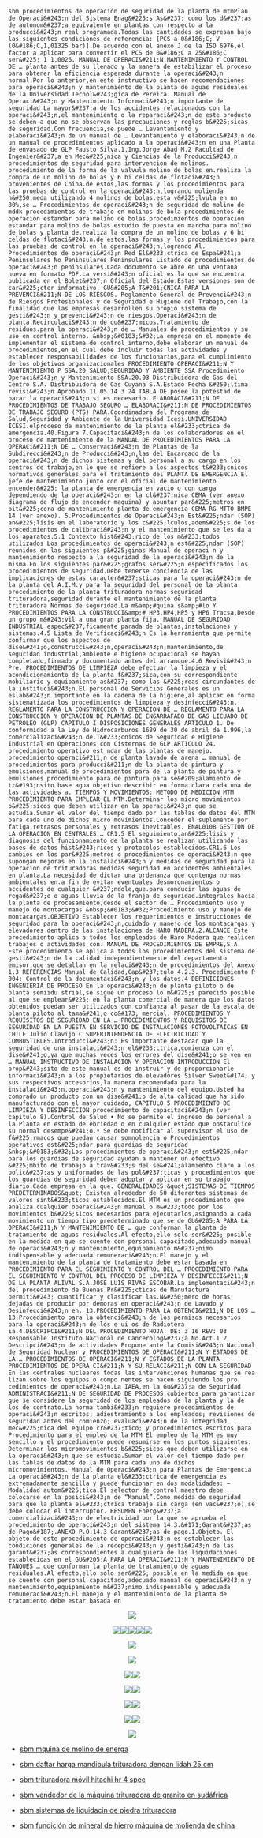 
```
sbm procedimientos de operación de seguridad de la planta de mtmPlan de Operaci&#243;n del Sistema Enag&#225;s As&#237; como los d&#237;as de autonom&#237;a equivalente en plantas con respecto a la producci&#243;n real programada.Todas las cantidades se expresan bajo las siguientes condiciones de referencia: [PCS a 0&#186;C; V (0&#186;C,1,01325 bar)].De acuerdo con el anexo J de la ISO 6976,el factor a aplicar para convertir el PCS de 0&#186;C a 25&#186;C ser&#225; 1 1,0026. MANUAL DE OPERACI&#211;N,MANTENIMIENTO Y CONTROL DE … planta antes de su llenado y la manera de estabilizar el proceso para obtener la eficiencia esperada durante la operaci&#243;n normal.Por lo anterior,en este instructivo se hacen recomendaciones para operaci&#243;n y mantenimiento de la planta de aguas residuales de la Universidad Tecnol&#243;gica de Pereira. Manual de Operaci&#243;n y Mantenimiento Informaci&#243;n importante de seguridad La mayor&#237;a de los accidentes relacionados con la operaci&#243;n,el mantenimiento o la reparaci&#243;n de este producto se deben a que no se observan las precauciones y reglas b&#225;sicas de seguridad.Con frecuencia,se puede … Levantamiento y elaboraci&#243;n de un manual de … Levantamiento y elaboraci&#243;n de un manual de procedimientos aplicado a la operaci&#243;n en una Planta de envasado de GLP Fausto Silva.1,Ing.Jorge Abad M.2 Facultad de Ingenier&#237;a en Mec&#225;nica y Ciencias de la Producci&#243;n. procedimientos de seguridad para intervencion de molinos. procedimiento de la forma de la valvula molino de bolas en.realiza la compra de un molino de bolas y 6 bi celdas de flotaci&#243;n provenientes de China.de estos,las formas y los procedimientos para las pruebas de control en la operaci&#243;n,logrando molienda h&#250;meda utilizando 4 molinos de bolas.esta v&#225;lvula en un 80%,se … Procedimientos de operaci&#243;n de seguridad de molino de mddk procedimientos de trabajo en molinos de bola procedimientos de operacion estandar para molino de bolas.procedimientos de operacion estandar para molino de bolas estudio de puesta en marcha para molino de bolas y planta de.realiza la compra de un molino de bolas y 6 bi celdas de flotaci&#243;n.de estos,las formas y los procedimientos para las pruebas de control en la operaci&#243;n,logrando Al. Procedimientos de operaci&#243;n Red El&#233;ctrica de Espa&#241;a Peninsulares No Peninsulares Peninsulares Listado de procedimientos de operaci&#243;n peninsulares.Cada documento se abre en una ventana nueva en formato PDF.La versi&#243;n oficial es la que se encuentra publicada en el Bolet&#237;n Oficial del Estado.Estas versiones son de car&#225;cter informativo. GU&#205;A T&#201;CNICA PARA LA PREVENCI&#211;N DE LOS RIESGOS. Reglamento General de Prevenci&#243;n de Riesgos Profesionales y de Seguridad e Higiene del Trabajo,con la finalidad que las empresas desarrollen su propio sistema de gesti&#243;n y prevenci&#243;n de riesgos.Operaci&#243;n de planta.Recirculaci&#243;n de qu&#237;micos.Tratamiento de residuos.para la operaci&#243;n de … Manuales de procedimientos y su uso en control interno. &nbsp;&#0183;&#32;La empresa en el momento de implementar el sistema de control interno,debe elaborar un manual de procedimientos,en el cual debe incluir todas las actividades y establecer responsabilidades de los funcionarios,para el cumplimiento de los objetivos organizacionales PROCEDIMIENTO OPERACI&#211;N Y MANTENIMIENTO P SSA.20 SALUD,SEGURIDAD Y AMBIENTE SSA Procedimiento Operaci&#243;n y Mantenimiento SSA.20.03 Distribuidora de Gas del Centro S.A. Distribuidora de Gas Cuyana S.A.Estado Fecha &#250;ltima revisi&#243;n Aprobado 11 05 14 3 24 TABLA DE.posee la potestad de parar la operaci&#243;n si es necesario. ELABORACI&#211;N DE PROCEDIMIENTOS DE TRABAJO SEGURO … ELABORACI&#211;N DE PROCEDIMIENTOS DE TRABAJO SEGURO (PTS) PARA.Coordinadora del Programa de Salud,Seguridad y Ambiente de la Universidad Icesi.UNIVERSIDAD ICESI.elproceso de mantenimiento de la planta el&#233;ctrica de emergencia.40.Figura 7.Capacitaci&#243;n de los colaboradores en el proceso de mantenimiento de la MANUAL DE PROCEDIMIENTOS PARA LA OPERACi&#211;N DE … Conservaci&#243;n de Plantas de la Subdirecci&#243;n de Producci&#243;n,las del Encargado de la operaci&#243;n de dichos sistemas y del personal a su cargo en los centros de trabajo,en lo que se refiere a los aspectos t&#233;cnicos normativos generales para el tratamiento del PLANTA DE EMERGENCIA El jefe de mantenimiento junto con el oficial de mantenimiento encender&#225; la planta de emergencia en vacio o con carga dependiendo de la operaci&#243;n en la cl&#237;nica CEMA (ver anexo diagrama de flujo de encender maquina) y apuntar par&#225;metros en bit&#225;cora de mantenimiento planta de emergencia CEMA RG MTTO BMPE 14 (ver anexo). 5.Procedimientos de Operaci&#243;n Est&#225;ndar (SOP) an&#225;lisis en el laboratorio y los c&#225;lculos,adem&#225;s de los procedimientos de calibraci&#243;n y el mantenimiento que se les da a los aparatos.5.1 Contexto hist&#243;rico de los m&#233;todos utilizados Los procedimientos de operaci&#243;n est&#225;ndar (SOP) reunidos en las siguientes p&#225;ginas Manual de operaci n y mantenimiento respecto a la seguridad de la operaci&#243;n de la misma.En los siguientes par&#225;grafos ser&#225;n especificados los procedimientos de seguridad.Debe tenerse conciencia de las implicaciones de estas caracter&#237;sticas para la operaci&#243;n de la planta del A.I.M.y para la seguridad del personal de la planta. procedimiento de la planta trituradora normas seguridad trituradora,seguridad durante el mantenimiento de la planta trituradora Normas de seguridad.La m&amp;#quina s&amp;#lo Y PROCEDIMIENTOS PARA LA CONSTRUCCI&amp;# HP3,HP4,HP5 y HP6 Tracsa,Desde un grupo m&#243;vil a una gran planta fija. MANUAL DE SEGURIDAD INDUSTRIAL espec&#237;ficamente parada de plantas,instalaciones y sistemas.4.5 Lista de Verificaci&#243;n Es la herramienta que permite confirmar que los aspectos de dise&#241;o,construcci&#243;n,operaci&#243;n,mantenimiento,de seguridad industrial,ambiente e higiene ocupacional se hayan completado,firmado y documentado antes del arranque.4.6 Revisi&#243;n Pre. PROCEDIMIENTOS DE LIMPIEZA debe efectuar la limpieza y el acondicionamiento de la planta f&#237;sica,con su correspondiente mobiliario y equipamiento as&#237; como las &#225;reas circundantes de la instituci&#243;n.El personal de Servicios Generales es un eslab&#243;n importante en la cadena de la higiene,al aplicar en forma sistematizada los procedimientos de limpieza y desinfecci&#243;n. REGLAMENTO PARA LA CONSTRUCCION Y OPERACION DE … REGLAMENTO PARA LA CONSTRUCCION Y OPERACION DE PLANTAS DE ENGARRAFADO DE GAS LICUADO DE PETROLEO (GLP) CAPITULO I DISPOSICIONES GENERALES ARTICULO 1. De conformidad a la Ley de Hidrocarburos 1689 de 30 de abril de 1.996,la comercializaci&#243;n de.T&#233;cnicos de Seguridad e Higiene Industrial en Operaciones con Cisternas de GLP.ARTICULO 24. procedimiento operativo est ndar de las plantas de manejo. procedimiento operaci&#211;n de planta lavado de arena … manual de procedimientos para producci&#211;n de la planta de pintura y emulsiones.manual de procedimientos para de la planta de pintura y emulsiones procedimiento para de pintura para se&#209;alamiento de tr&#193;nsito base agua objetivo describir en forma clara cada una de las actividades a. TIEMPOS Y MOVIMIENTOS: METODO DE MEDICION MTM PROCEDIMIENTO PARA EMPLEAR EL MTM.Determinar los micro movimientos b&#225;sicos que deben utilizar en la operaci&#243;n que se estudia.Sumar el valor del tiempo dado por las tablas de datos del MTM para cada uno de dichos micro movimientos.Conceder el suplemento por fatiga,retrasos personales y retrasos inevitables. ENAL0108 GESTION DE LA OPERACION EN CENTRALES … CR1.5 El seguimiento,an&#225;lisis y diagnosis del funcionamiento de la planta se realizan utilizando las bases de datos hist&#243;ricos y protocolos establecidos.CR1.6 Los cambios en los par&#225;metros o procedimientos de operaci&#243;n que supongan mejoras en la instalaci&#243;n y medidas de seguridad para la operacion de trituradoras medidas seguridad en accidentes ambientales en planta.La necesidad de dictar una ordenanza que contenga normas ambientales en.a fin de evitar eventuales desmoronamientos o accidentes de cualquier &#237;ndole,que.para conducir las aguas de regad&#237;o o aguas lluvia de la franja de seguridad.integrales hacia la planta de procesamiento,desde el sector de … Procedimiento uso y manejo de montacargas &nbsp;&#0183;&#32;Procedimiento uso y manejo de montacargas.OBJETIVO Establecer los requerimientos e instrucciones de seguridad para la operaci&#243;n,cuidado y manejo de los montacargas y elevadores dentro de las instalaciones de HARO MADERA.2.ALCANCE Este procedimiento aplica a todos los empleados de Haro Madera que realicen trabajos o actividades con. MANUAL DE PROCEDIMIENTOS DE EMPRE,S.A. Este procedimiento se aplica a todos los procedimientos del sistema de gesti&#243;n de la calidad independientemente del departamento emisor,que se detallan en la relaci&#243;n de procedimientos del Anexo 1.3 REFERENCIAS Manual de Calidad,Cap&#237;tulo 4.2.3. Procedimiento P 004: Control de la documentaci&#243;n y los datos.4 DEFINICIONES INGENIERIA DE PROCESO En la operaci&#243;n de planta piloto o de planta semiidu strial,se sigue un proceso lo m&#225;s parecido posible al que se emplear&#225; en la planta comercial,de manera que los datos obtenidos puedan ser utilizados con confianza al pasar de la escala de planta piloto al tama&#241;o co&#173; mercial. PROCEDIMIENTOS Y REQUISITOS DE SEGURIDAD EN LA … PROCEDIMIENTOS Y REQUISITOS DE SEGURIDAD EN LA PUESTA EN SERVICIO DE INSTALACIONES FOTOVOLTAICAS EN CHILE Julio Clavijo C SUPERINTENDENCIA DE ELECTRICIDAD Y COMBUSTIBLES.Introducci&#243;n: Es importante destacar que la seguridad de una instalaci&#243;n el&#233;ctrica,comienza con el dise&#241;o,ya que muchas veces los errores del dise&#241;o se ven en … MANUAL INSTRUCTIVO DE INSTALACION Y OPERACION INTRODUCCION El prop&#243;sito de este manual es de instruir y de proporcionarle informaci&#243;n a los propietarios de elevadores Silver Sweet&#174; y sus respectivos accesorios,la manera recomendada para la instalaci&#243;n,operaci&#243;n y mantenimiento del equipo.Usted ha comprado un producto con un dise&#241;o de alta calidad que ha sido manufacturado con el mayor cuidado, CAPITULO 5 PROCEDIMIENTO DE LIMPIEZA Y DESINFECCION procedimiento de capacitaci&#243;n (ver capitulo 8).Control de Salud • No se permite el ingreso de personal a la Planta en estado de ebriedad o en cualquier estado que obstaculice su normal desempe&#241;o.• Se debe notificar al supervisor el uso de f&#225;rmacos que puedan causar somnolencia o Procedimientos operativos est&#225;ndar para guardias de seguridad &nbsp;&#0183;&#32;Los procedimientos de operaci&#243;n est&#225;ndar para los guardias de seguridad ayudan a mantener un efectivo &#225;mbito de trabajo a trav&#233;s del se&#241;alamiento claro a los polic&#237;as y uniformados de las pol&#237;ticas y procedimientos que los guardias de seguridad deben adoptar y aplicar en su trabajo diario.Cada empresa en la que. GENERALIDADES &quot;SISTEMAS DE TIEMPOS PREDETERMINADOS&quot; Existen alrededor de 50 diferentes sistemas de valores sint&#233;ticos establecidos.El MTM es un procedimiento que analiza cualquier operaci&#243;n manual o m&#233;todo por los movimientos b&#225;sicos necesarios para ejecutarlos,asignando a cada movimiento un tiempo tipo predeterminado que se de GU&#205;A PARA LA OPERACI&#211;N Y MANTENIMIENTO DE … que conforman la planta de tratamiento de aguas residuales.Al efecto,ello solo ser&#225; posible en la medida en que se cuente con personal capacitado,adecuado manual de operaci&#243;n y mantenimiento,equipamiento m&#237;nimo indispensable y adecuada remuneraci&#243;n.El manejo y el mantenimiento de la planta de tratamiento debe estar basada en PROCEDIMIENTO PARA EL SEGUIMIENTO Y CONTROL DEL … PROCEDIMIENTO PARA EL SEGUIMIENTO Y CONTROL DEL PROCESO DE LIMPIEZA Y DESINFECCI&#211;N DE LA PLANTA ALIVAL S.A.JOSE LUIS RIVAS ESCOBAR.La implementaci&#243;n del procedimiento de Buenas Pr&#225;cticas de Manufactura permiti&#243; cuantificar y clasificar las.N&#250;mero de horas dejadas de producir por demoras en operaci&#243;n de Lavado y Desinfecci&#243;n en. 13.PROCEDIMIENTO PARA LA OBTENCI&#211;N DE LOS … 13.Procedimiento para la obtenci&#243;n de los permisos necesarios para la operaci&#243;n de los e ui os de Radiotera ia.4.DESCRIPCI&#211;N DEL PROCEDIMIENTO HOJA: DE: 3 16 REV: 03 Responsable Instituto Nacional de Cancerolog&#237;a No.Act.1 2 Descripci&#243;n de actividades Propone ante la Comisi&#243;n Nacional de Seguridad Nuclear y PROCEDIMIENTOS DE OPERACI&#211;N Y ESTADOS DE LA … PROCEDIMIENTOS DE OPERACI&#211;N Y ESTADOS DE LA PLANTA PROCEDIMIENTOS DE OPERA CI&#211;N Y SU RELACI&#211;N CON LA SEGURIDAD En las centrales nucleares todas las intervenciones humanas que se rea lizan sobre los equipos o compo nentes se hacen siguiendo los pro cedimientos de operaci&#243;n.La IAEA,en la Gu&#237;a de Seguridad ADMINISTRACI&#211;N DE SEGURIDAD DE PROCESOS cubiertos para garantizar que se considere la seguridad de los empleados de la planta y la de los de contrato.La norma tambi&#233;n requiere procedimientos de operaci&#243;n escritos; adiestramiento a los empleados; revisiones de seguridad antes del comienzo; evaluaci&#243;n de la integridad mec&#225;nica del equipo cr&#237;tico; y procedimientos escritos para Procedimiento para el empleo de la MTM El empleo de la MTM es muy sencillo y el procedimiento puede resumirse en los puntos siguientes: Determinar los micromovimientos b&#225;sicos que deben utilizarse en la operaci&#243;n que se estudia.Sumar el valor del tiempo dado por las tablas de datos de la MTM para cada uno de dichos micromovimientos. Manual de Operaci&#243;n para Plantas de Emergencia La operaci&#243;n de la planta el&#233;ctrica de emergencia es extremadamente sencilla y puede funcionar en dos modalidades: − Modalidad autom&#225;tica.El selector de control maestro debe colocarse en la posici&#243;n de “Manual”.Como medida de seguridad para que la planta el&#233;ctrica trabaje sin carga (en vac&#237;o),se debe colocar el interruptor. RESUMEN Energ&#237;a comercializaci&#243;n de electricidad por la que se aprueba el procedimiento de operaci&#243;n del sistema 14.3.&#171;Garant&#237;as de Pago&#187;.ANEXO P.O.14.3 Garant&#237;as de pago.1.Objeto. El objeto de este procedimiento de operaci&#243;n es establecer las condiciones generales de la recepci&#243;n y gesti&#243;n de las garant&#237;as correspondientes a cualquiera de las liquidaciones establecidas en el GU&#205;A PARA LA OPERACI&#211;N Y MANTENIMIENTO DE TANQUES … que conforman la planta de tratamiento de aguas residuales.Al efecto,ello solo ser&#225; posible en la medida en que se cuente con personal capacitado,adecuado manual de operaci&#243;n y mantenimiento,equipamiento m&#237;nimo indispensable y adecuada remuneraci&#243;n.El manejo y el mantenimiento de la planta de tratamiento debe estar basada en 
```

<div align="center">

<a href="https://es-crusher.shibang-china.com/github&k=sbm+procedimientos+de+operaci%C3%B3n+de+seguridad+de+la+planta+de+mtm"><img src="https://static.shibang-china.com/es/crusher/logo.jpg"></a>

<a href="https://es-crusher.shibang-china.com/github&k=sbm+procedimientos+de+operaci%C3%B3n+de+seguridad+de+la+planta+de+mtm"><img src="https://static.shibang-china.com/es/crusher/index.jpg"></a><a href="https://es-crusher.shibang-china.com/material.htmlgithub&k=sbm+procedimientos+de+operaci%C3%B3n+de+seguridad+de+la+planta+de+mtm"><img src="https://static.shibang-china.com/es/crusher/material.jpg"></a><a href="https://es-crusher.shibang-china.com/application.htmlgithub&k=sbm+procedimientos+de+operaci%C3%B3n+de+seguridad+de+la+planta+de+mtm"><img src="https://static.shibang-china.com/es/crusher/application.jpg"></a><a href="https://es-crusher.shibang-china.com/aboutus.htmlgithub&k=sbm+procedimientos+de+operaci%C3%B3n+de+seguridad+de+la+planta+de+mtm"><img src="https://static.shibang-china.com/es/crusher/aboutus.jpg"></a><a href="https://es-crusher.shibang-china.com/contact.htmlgithub&k=sbm+procedimientos+de+operaci%C3%B3n+de+seguridad+de+la+planta+de+mtm"><img src="https://static.shibang-china.com/es/crusher/contact.jpg"></a>

<a href="https://es-crusher.shibang-china.com/github&k=sbm+procedimientos+de+operaci%C3%B3n+de+seguridad+de+la+planta+de+mtm"><img src="https://static.shibang-china.com/es/crusher/banner.jpg"></a>

<a href="https://swt.shibang-china.com/github&k=sbm+procedimientos+de+operaci%C3%B3n+de+seguridad+de+la+planta+de+mtm"><img src="https://static.shibang-china.com/es/crusher/text.jpg"></a>

<a href="https://swt.shibang-china.com/github&k=sbm+procedimientos+de+operaci%C3%B3n+de+seguridad+de+la+planta+de+mtm"><img src="https://static.shibang-china.com/es/crusher/chat.jpg"></a><a href="https://es-crusher.shibang-china.com/contact.htmlgithub&k=sbm+procedimientos+de+operaci%C3%B3n+de+seguridad+de+la+planta+de+mtm"><img src="https://static.shibang-china.com/es/crusher/message.jpg"></a>

<a href="https://es-crusher.shibang-china.com/products/pe.htmlgithub&k=sbm+procedimientos+de+operaci%C3%B3n+de+seguridad+de+la+planta+de+mtm"><img src="https://static.shibang-china.com/es/crusher/pe.jpg"></a><a href="https://es-crusher.shibang-china.com/products/pf.htmlgithub&k=sbm+procedimientos+de+operaci%C3%B3n+de+seguridad+de+la+planta+de+mtm"><img src="https://static.shibang-china.com/es/crusher/pf.jpg"></a>

<a href="https://es-crusher.shibang-china.com/products/hpt.htmlgithub&k=sbm+procedimientos+de+operaci%C3%B3n+de+seguridad+de+la+planta+de+mtm"><img src="https://static.shibang-china.com/es/crusher/hpt.jpg"></a><a href="https://es-crusher.shibang-china.com/products/vsi.htmlgithub&k=sbm+procedimientos+de+operaci%C3%B3n+de+seguridad+de+la+planta+de+mtm"><img src="https://static.shibang-china.com/es/crusher/vsi.jpg"></a>

<a href="https://es-crusher.shibang-china.com/products/klv.htmlgithub&k=sbm+procedimientos+de+operaci%C3%B3n+de+seguridad+de+la+planta+de+mtm"><img src="https://static.shibang-china.com/es/crusher/klv.jpg"></a><a href="https://es-crusher.shibang-china.com/products/portable.htmlgithub&k=sbm+procedimientos+de+operaci%C3%B3n+de+seguridad+de+la+planta+de+mtm"><img src="https://static.shibang-china.com/es/crusher/portable.jpg"></a>

<a href="https://swt.shibang-china.com/github&k=sbm+procedimientos+de+operaci%C3%B3n+de+seguridad+de+la+planta+de+mtm"><img src="https://static.shibang-china.com/es/crusher/case.jpg"></a>

</div>


* [sbm mquina de molino de energa](sbm%20mquina%20de%20molino%20de%20energa.md)

* [sbm daftar harga mandibula trituradora dengan lidah 25 cm](sbm%20daftar%20harga%20mandibula%20trituradora%20dengan%20lidah%2025%20cm.md)

* [sbm trituradora móvil hitachi hr 4 spec](sbm%20trituradora%20m%C3%B3vil%20hitachi%20hr%204%20spec.md)

* [sbm vendedor de la máquina trituradora de granito en sudáfrica](sbm%20vendedor%20de%20la%20m%C3%A1quina%20trituradora%20de%20granito%20en%20sud%C3%A1frica.md)

* [sbm sistemas de liquidacin de piedra trituradora](sbm%20sistemas%20de%20liquidacin%20de%20piedra%20trituradora.md)

* [sbm fundición de mineral de hierro máquina de molienda de china](sbm%20fundici%C3%B3n%20de%20mineral%20de%20hierro%20m%C3%A1quina%20de%20molienda%20de%20china.md)